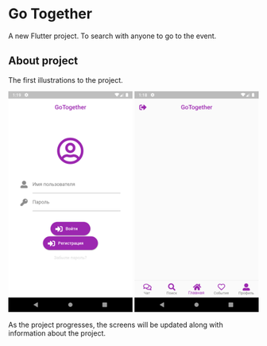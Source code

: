 # Go Together

A new Flutter project. 
To search with anyone to go to the event.

## About project

The first illustrations to the project.

<img src="screens/login.png" alt="login page" width="250"> <img src="screens/main.png" alt="main page" width="250">


As the project progresses, the screens will be updated along with information about the project.
